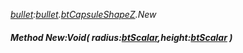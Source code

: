 _[bullet](../../modules/bullet/bullet-module.md):[bullet](../../modules/bullet/bullet-module.md).[btCapsuleShapeZ](../../modules/bullet/bullet-btcapsuleshapez.md).New_
##### Method New:Void( radius:[btScalar](../../modules/bullet/bullet-btscalar.md),height:[btScalar](../../modules/bullet/bullet-btscalar.md) )
